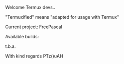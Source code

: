 Welcome Termux devs..

"Termuxified" means "adapted for usage with Termux"

Current project: FreePascal

Available builds:

t.b.a.

With kind regards PTz()uAH
